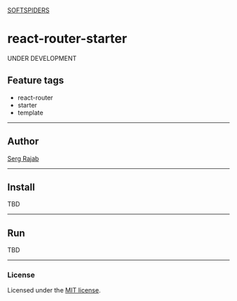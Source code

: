 [SOFTSPIDERS](https://github.com/softspiders/softspiders)

# react-router-starter

UNDER DEVELOPMENT

## Feature tags

- react-router
- starter
- template

---

## Author

[Serg Rajab](https://github.com/SergRajab)

---

## Install

TBD

---

## Run

TBD

---

### License

Licensed under the [MIT license](./LICENSE). 
